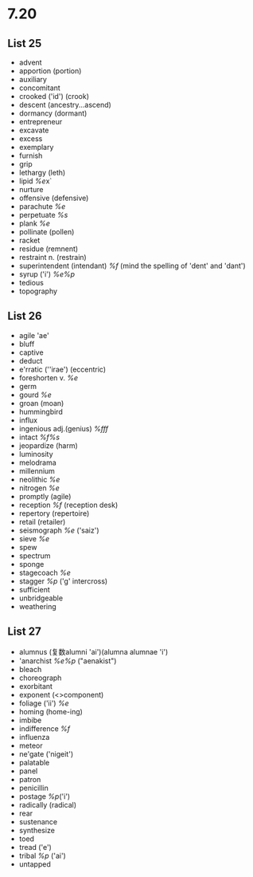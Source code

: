 # 7.20
## List 25
* advent
* apportion (portion)
* auxiliary
* concomitant
* crooked ('id') (crook)
* descent (ancestry...ascend)
* dormancy (dormant)
* entrepreneur
* excavate
* excess
* exemplary
* furnish
* grip
* lethargy (leth)
* lipid *%e*x`
* nurture
* offensive (defensive)
* parachute *%e*
* perpetuate *%s*
* plank *%e*
* pollinate (pollen)
* racket
* residue      (remnent)
* restraint n. (restrain)
* superintendent (intendant) *%f* (mind the spelling of 'dent' and 'dant')
* syrup ('i') *%e%p*
* tedious
* topography

## List 26
* agile 'ae'
* bluff
* captive
* deduct
* e'rratic (''irae') (eccentric)
* foreshorten v. *%e*
* germ
* gourd *%e*
* groan (moan)
* hummingbird
* influx
* ingenious adj.(genius) *%fff*
* intact *%f%s*
* jeopardize  (harm)
* luminosity
* melodrama
* millennium
* neolithic *%e*
* nitrogen *%e*
* promptly (agile)
* reception *%f* (reception desk)
* repertory (repertoire)
* retail (retailer)
* seismograph *%e* ('saiz')
* sieve *%e*
* spew
* spectrum
* sponge
* stagecoach *%e*
* stagger *%p* ('g' intercross)
* sufficient
* unbridgeable
* weathering
## List 27
* alumnus (复数alumni 'ai')(alumna alumnae 'i')
* 'anarchist *%e%p* ("aenakist")
* bleach
* choreograph
* exorbitant 
* exponent (<>component)
* foliage ('ii') *%e*
* homing (home-ing)
* imbibe
* indifference *%f*
* influenza
* meteor
* ne'gate ('nigeit')
* palatable
* panel
* patron
* penicillin
* postage *%p*('i')
* radically (radical)
* rear
* sustenance
* synthesize
* toed
* tread ('e')
* tribal *%p* ('ai')
* untapped

